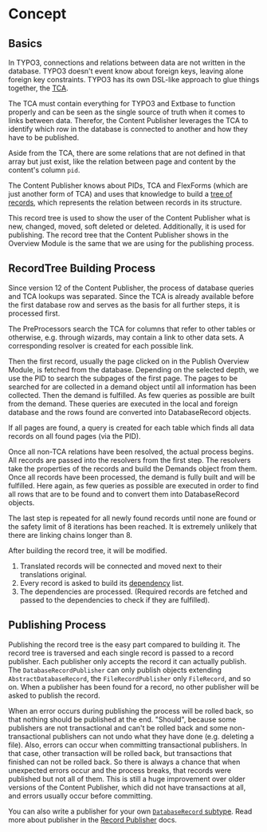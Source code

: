 # Concept

## Basics

In TYPO3, connections and relations between data are not written in the database. TYPO3 doesn't event know about foreign
keys, leaving alone foreign key constraints. TYPO3 has its own DSL-like approach to glue things together,
the [TCA](https://docs.typo3.org/m/typo3/reference-tca/main/en-us/).

The TCA must contain everything for TYPO3 and Extbase to function properly and can be seen as the single source of truth
when it comes to links between data. Therefor, the Content Publisher leverages the TCA to identify which row in the
database is connected to another and how they have to be published.

Aside from the TCA, there are some relations that are not defined in that array but just exist, like the relation
between page and content by the content's column `pid`.

The Content Publisher knows about PIDs, TCA and FlexForms (which are just another form of TCA) and uses that knowledge
to build a [tree of records](RecordTree.md), which represents the relation between records in its structure.

This record tree is used to show the user of the Content Publisher what is new, changed, moved, soft deleted or deleted.
Additionally, it is used for publishing. The record tree that the Content Publisher shows in the Overview Module is the
same that we are using for the publishing process.

## RecordTree Building Process

Since version 12 of the Content Publisher, the process of database queries and TCA lookups was separated. Since the TCA
is already available before the first database row and serves as the basis for all further steps, it is processed first.

The PreProcessors search the TCA for columns that refer to other tables or otherwise, e.g. through wizards, may contain
a link to other data sets. A corresponding resolver is created for each possible link.

Then the first record, usually the page clicked on in the Publish Overview Module, is fetched from the database.
Depending on the selected depth, we use the PID to search the subpages of the first page. The pages to be searched for
are collected in a demand object until all information has been collected. Then the demand is fulfilled. As few queries
as possible are built from the demand. These queries are executed in the local and foreign database and the rows found
are converted into DatabaseRecord objects.

If all pages are found, a query is created for each table which finds all data records on all found pages (via the PID).

Once all non-TCA relations have been resolved, the actual process begins. All records are passed into the resolvers from
the first step. The resolvers take the properties of the records and build the Demands object from them. Once all
records have been processed, the demand is fully built and will be fulfilled. Here again, as few queries as possible are
executed in order to find all rows that are to be found and to convert them into DatabaseRecord objects.

The last step is repeated for all newly found records until none are found or the safety limit of 8 iterations has been
reached. It is extremely unlikely that there are linking chains longer than 8.

After building the record tree, it will be modified.

1. Translated records will be connected and moved next to their translations original.
2. Every record is asked to build its [dependency](RecordDependencies.md) list.
3. The dependencies are processed. (Required records are fetched and passed to the dependencies to check if they are
   fulfilled).

## Publishing Process

Publishing the record tree is the easy part compared to building it. The record tree is traversed and each single record
is passed to a record publisher. Each publisher only accepts the record it can actually publish.
The `DatabaseRecordPublisher` can only publish objects extending `AbstractDatabaseRecord`, the `FileRecordPublisher`
only `FileRecord`, and so on. When a publisher has been found for a record, no other publisher will be asked to publish
the record.

When an error occurs during publishing the process will be rolled back, so that nothing should be published at the
end. "Should", because some publishers are not transactional and can't be rolled back and some non-transactional
publishers can not undo what they have done (e.g. deleting a file). Also, errors can occur when committing transactional
publishers. In that case, other transaction will be rolled back, but transactions that finished can not be rolled back.
So there is always a chance that when unexpected errors occur and the process breaks, that records were published but
not all of them. This is still a huge improvement over older versions of the Content Publisher, which did not have
transactions at all, and errors usually occur before committing.

You can also write a publisher for your own [`DatabaseRecord` subtype](DatabaseRecordSubType.md). Read more about
publisher in the [Record Publisher](RecordPublisher.md) docs.
